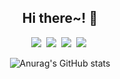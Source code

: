 <div align=center>
  
## Hi there~! 👋


  

  
<img src="https://img.shields.io/badge/JavaScript-yellow?style=flat&logo=Javascript&logoColor=white"/>&nbsp;
<img src="https://img.shields.io/badge/TypeScript-3766AB?style=flat&logo=TypeScript&logoColor=white"/>&nbsp;
<img src="https://img.shields.io/badge/React-33FFF7?style=flat&logo=react&logoColor=white"/>&nbsp;
<img src="https://img.shields.io/badge/Git-orange?style=flat&logo=git&logoColor=white"/>&nbsp;

  
  ![Anurag's GitHub stats](https://github-readme-stats.vercel.app/api?username=dev-Jaewon&show_icons=true&theme=transparent)
  
  <br/>
  
</div>
